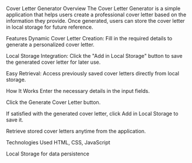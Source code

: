 Cover Letter Generator
Overview
The Cover Letter Generator is a simple application that helps users create a professional cover letter based on the information they provide. Once generated, users can store the cover letter in local storage for future reference.

Features
Dynamic Cover Letter Creation: Fill in the required details to generate a personalized cover letter.

Local Storage Integration: Click the "Add in Local Storage" button to save the generated cover letter for later use.

Easy Retrieval: Access previously saved cover letters directly from local storage.

How It Works
Enter the necessary details in the input fields.

Click the Generate Cover Letter button.

If satisfied with the generated cover letter, click Add in Local Storage to save it.

Retrieve stored cover letters anytime from the application.

Technologies Used
HTML, CSS, JavaScript

Local Storage for data persistence
